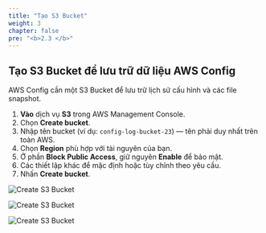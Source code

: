 ```yaml
---
title: "Tạo S3 Bucket"
weight: 3
chapter: false
pre: "<b>2.3 </b>"
---
```


## Tạo S3 Bucket để lưu trữ dữ liệu AWS Config

AWS Config cần một S3 Bucket để lưu trữ lịch sử cấu hình và các file snapshot.

1. **Vào** dịch vụ **S3** trong AWS Management Console.
2. Chọn **Create bucket**.
3. Nhập tên bucket (ví dụ: `config-log-bucket-23`) — tên phải duy nhất trên toàn AWS.
4. Chọn **Region** phù hợp với tài nguyên của bạn.
5. Ở phần **Block Public Access**, giữ nguyên **Enable** để bảo mật.
6. Các thiết lập khác để mặc định hoặc tùy chỉnh theo yêu cầu.
7. Nhấn **Create bucket**.

![Create S3 Bucket](/images/2.3/006.png?featherlight=false&width=90pc)

![Create S3 Bucket](/images/2.3/007.png?featherlight=false&width=90pc)

![Create S3 Bucket](/images/2.3/008.png?featherlight=false&width=90pc)


